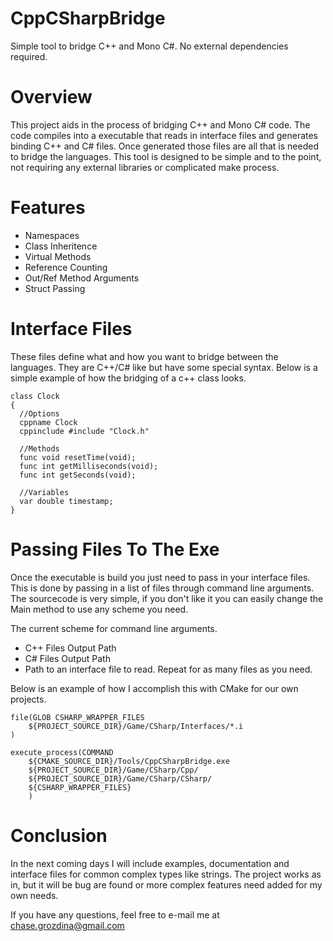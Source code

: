 # CppCSharpBridge
Simple tool to bridge C++ and Mono C#.  No external dependencies required.

# Overview

This project aids in the process of bridging C++ and Mono C# code.  The code compiles into a executable that reads in interface files and generates binding C++ and C# files. Once generated those files are all that is needed to bridge the languages.  This tool is designed to be simple and to the point, not requiring any external libraries or complicated make process.

# Features

* Namespaces
* Class Inheritence
* Virtual Methods
* Reference Counting
* Out/Ref Method Arguments
* Struct Passing

# Interface Files

These files define what and how you want to bridge between the languages.  They are C++/C# like but have some special syntax. Below is a simple example of how the bridging of a c++ class looks.

```
class Clock
{
  //Options
  cppname Clock
  cppinclude #include "Clock.h"

  //Methods
  func void resetTime(void);
  func int getMilliseconds(void);
  func int getSeconds(void);

  //Variables
  var double timestamp;
}
```

# Passing Files To The Exe

Once the executable is build you just need to pass in your interface files.  This is done by passing in a list of files through command
line arguments.  The sourcecode is very simple, if you don't like it you can easily change the Main method to use any scheme you need.

The current scheme for command line arguments.
* C++ Files Output Path
* C# Files Output Path
* Path to an interface file to read.  Repeat for as many files as you need.

Below is an example of how I accomplish this with CMake for our own projects.

```
file(GLOB CSHARP_WRAPPER_FILES
	${PROJECT_SOURCE_DIR}/Game/CSharp/Interfaces/*.i
)

execute_process(COMMAND
	${CMAKE_SOURCE_DIR}/Tools/CppCSharpBridge.exe
	${PROJECT_SOURCE_DIR}/Game/CSharp/Cpp/
	${PROJECT_SOURCE_DIR}/Game/CSharp/CSharp/
	${CSHARP_WRAPPER_FILES}
	)
```
  
 # Conclusion
 
 In the next coming days I will include examples, documentation and interface files for common complex types like strings.  The project works as in, but it will be bug are found or more complex features need added for my own needs.
 
 If you have any questions, feel free to e-mail me at chase.grozdina@gmail.com
